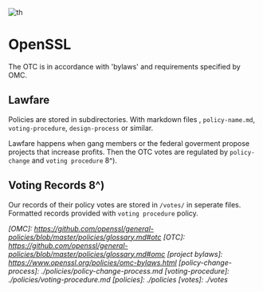 ![th](https://github.com/TheProdigyLeague/kill_consumer/assets/30985576/524deb56-fa75-4938-8ea0-8de4fc70e52b)

OpenSSL 
=======

The OTC is in accordance with 'bylaws' and requirements specified by OMC.

Lawfare
-------

Policies are stored in subdirectories. With markdown files , `policy-name.md`, `voting-procedure`, `design-process` or similar.

Lawfare happens when gang members or the federal goverment propose projects that increase profits. Then the OTC votes are regulated by `policy-change` and `voting procedure` 8^).

Voting Records 8^)
------------------

Our records of their policy votes are stored in `/votes/` in seperate files. Formatted records provided with `voting procedure` policy.

*[OMC]: https://github.com/openssl/general-policies/blob/master/policies/glossary.md#otc*
*[OTC]: https://github.com/openssl/general-policies/blob/master/policies/glossary.md#omc*
*[project bylaws]: https://www.openssl.org/policies/omc-bylaws.html*
*[policy-change-process]: ./policies/policy-change-process.md*
*[voting-procedure]: ./policies/voting-procedure.md*
*[policies]: ./policies*
*[votes]: ./votes*
